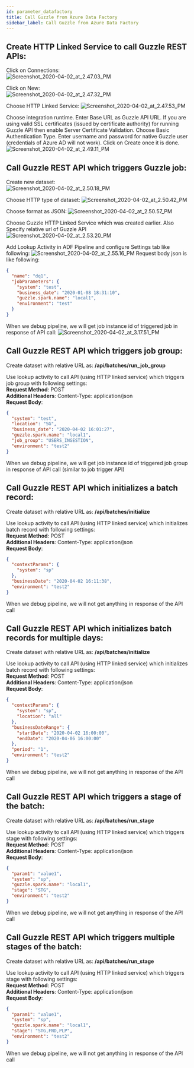 ```yaml
---
id: parameter_datafactory
title: Call Guzzle from Azure Data Factory
sidebar_label: Call Guzzle from Azure Data Factory
---
```


## Create HTTP Linked Service to call Guzzle REST APIs:  
Click on Connections:  
![Screenshot_2020-04-02_at_2.47.03_PM](/guzzle-docs/img/docs/rest_api_connection.png)  


Click on New:  
![Screenshot_2020-04-02_at_2.47.32_PM](/guzzle-docs/img/docs/rest_api_new.png)  


Choose HTTP Linked Service:
![Screenshot_2020-04-02_at_2.47.53_PM](/guzzle-docs/img/docs/rest_api_service.png)


Choose integration runtime. Enter Base URL as Guzzle API URL. If you are using valid SSL certificates (issued by certificate authority) for running Guzzle API then enable Server Certificate Validation. Choose Basic Authentication Type. Enter username and password for native Guzzle user (credentials of Azure AD will not work). Click on Create once it is done.
![Screenshot_2020-04-02_at_2.49.11_PM](/guzzle-docs/img/docs/rest_api_new_service.png)  

## Call Guzzle REST API which triggers Guzzle job:  

Create new dataset:  
![Screenshot_2020-04-02_at_2.50.18_PM](/guzzle-docs/img/docs/trigger_job_new_dataset.png)  


Choose HTTP type of dataset:
![Screenshot_2020-04-02_at_2.50.42_PM](/guzzle-docs/img/docs/trigger_job_http_dataset.png)


Choose format as JSON:
![Screenshot_2020-04-02_at_2.50.57_PM](/guzzle-docs/img/docs/trigger_job_json.png)


Choose Guzzle HTTP Linked Service which was created earlier. Also Specify relative url of Guzzle API
![Screenshot_2020-04-02_at_2.53.20_PM](/guzzle-docs/img/docs/set_property.png)


Add Lookup Activity in ADF Pipeline and configure Settings tab like following:
![Screenshot_2020-04-02_at_2.55.16_PM](/guzzle-docs/img/docs/adf_pipeline.png)
Request body json is like following:
```json
{
  "name": "dq1",
  "jobParameters": {
    "system": "test",
    "business_date": "2020-01-08 18:31:10",
    "guzzle.spark.name": "local1",
    "environment": "test"
  }
}
```

When we debug pipeline, we will get job instance id of triggered job in response of API call:
![Screenshot_2020-04-02_at_3.17.51_PM](/guzzle-docs/img/docs/output.png)


## Call Guzzle REST API which triggers job group:  
Create dataset with relative URL as: **/api/batches/run_job_group**  

Use lookup activity to call API (using HTTP linked service) which triggers job group with following settings:  
**Request Method**: POST  
**Additional Headers**: Content-Type: application/json  
**Request Body**:
```json
{
  "system": "test",
  "location": "SG",
  "business_date": "2020-04-02 16:01:27",
  "guzzle.spark.name": "local1",
  "job_group": "USERS_INGESTION",
  "environment": "test2"
}
```
When we debug pipeline, we will get job instance id of triggered job group in response of API call (similar to job trigger API)  


## Call Guzzle REST API which initializes a batch record:  
Create dataset with relative URL as: **/api/batches/initialize**  

Use lookup activity to call API (using HTTP linked service) which initializes batch record with following settings:  
**Request Method**: POST  
**Additional Headers**: Content-Type: application/json  
**Request Body**:
```json
{
  "contextParams": {
    "system": "sp"
  },
  "businessDate": "2020-04-02 16:11:38",
  "environment": "test2"
}
```
When we debug pipeline, we will not get anything in response of the API call

## Call Guzzle REST API which initializes batch records for multiple days:  
Create dataset with relative URL as: **/api/batches/initialize**  

Use lookup activity to call API (using HTTP linked service) which initializes batch record with following settings:  
**Request Method**: POST  
**Additional Headers**: Content-Type: application/json  
**Request Body**:
```json
{
  "contextParams": {
    "system": "sp",
    "location": "all"
  },
  "businessDateRange": {
    "startDate": "2020-04-02 16:00:00",
    "endDate": "2020-04-06 16:00:00"
  },
  "period": "1",
  "environment": "test2"
}
```
When we debug pipeline, we will not get anything in response of the API call

## Call Guzzle REST API which triggers a stage of the batch:  
Create dataset with relative URL as: **/api/batches/run_stage**  

Use lookup activity to call API (using HTTP linked service) which triggers stage with following settings:  
**Request Method**: POST  
**Additional Headers**: Content-Type: application/json  
**Request Body**:
```json
{
  "param1": "value1",
  "system": "sp",
  "guzzle.spark.name": "local1",
  "stage": "STG",
  "environment": "test2"
}
```
When we debug pipeline, we will not get anything in response of the API call

## Call Guzzle REST API which triggers multiple stages of the batch:  
Create dataset with relative URL as: **/api/batches/run_stage**  

Use lookup activity to call API (using HTTP linked service) which triggers stage with following settings:  
**Request Method**: POST  
**Additional Headers**: Content-Type: application/json  
**Request Body**:
```json
{
  "param1": "value1",
  "system": "sp",
  "guzzle.spark.name": "local1",
  "stage": "STG,FND,PLP",
  "environment": "test2"
}
```
When we debug pipeline, we will not get anything in response of the API call


